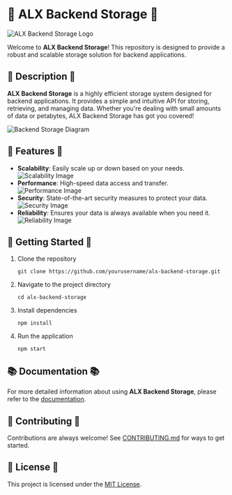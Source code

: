 
# 🚀 ALX Backend Storage 🚀

![ALX Backend Storage Logo](https://your-image-url.com/logo.png)

Welcome to **ALX Backend Storage**! This repository is designed to provide a robust and scalable storage solution for backend applications. 

## 📖 Description 📖

**ALX Backend Storage** is a highly efficient storage system designed for backend applications. It provides a simple and intuitive API for storing, retrieving, and managing data. Whether you're dealing with small amounts of data or petabytes, ALX Backend Storage has got you covered!

![Backend Storage Diagram](https://your-image-url.com/diagram.png)

## 🌟 Features 🌟

- **Scalability**: Easily scale up or down based on your needs.
  ![Scalability Image](https://your-image-url.com/scalability.png)
- **Performance**: High-speed data access and transfer.
  ![Performance Image](https://your-image-url.com/performance.png)
- **Security**: State-of-the-art security measures to protect your data.
  ![Security Image](https://your-image-url.com/security.png)
- **Reliability**: Ensures your data is always available when you need it.
  ![Reliability Image](https://your-image-url.com/reliability.png)

## 🚀 Getting Started 🚀

1. Clone the repository
   ```
   git clone https://github.com/yourusername/alx-backend-storage.git
   ```
2. Navigate to the project directory
   ```
   cd alx-backend-storage
   ```
3. Install dependencies
   ```
   npm install
   ```
4. Run the application
   ```
   npm start
   ```

## 📚 Documentation 📚

For more detailed information about using **ALX Backend Storage**, please refer to the [documentation](#).

## 🤝 Contributing 🤝

Contributions are always welcome! See [CONTRIBUTING.md](#) for ways to get started.

## 📃 License 📃

This project is licensed under the [MIT License](#).

